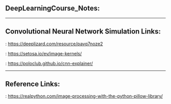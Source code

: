 ## DeepLearningCourse_Notes:
---

## Convolutional Neural Network Simulation Links: 

: https://deeplizard.com/resource/pavq7noze2 

: https://setosa.io/ev/image-kernels/

: https://poloclub.github.io/cnn-explainer/

---

## Reference Links:

: https://realpython.com/image-processing-with-the-python-pillow-library/